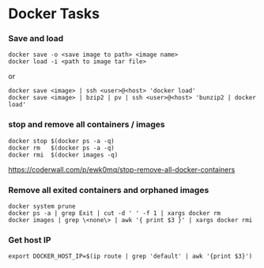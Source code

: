 # Docker Tasks


### Save and load

    docker save -o <save image to path> <image name>
    docker load -i <path to image tar file>

or

    docker save <image> | ssh <user>@<host> 'docker load'
    docker save <image> | bzip2 | pv | ssh <user>@<host> 'bunzip2 | docker load'

### stop and remove all containers / images

    docker stop $(docker ps -a -q)
    docker rm   $(docker ps -a -q)
    docker rmi  $(docker images -q)

https://coderwall.com/p/ewk0mq/stop-remove-all-docker-containers

### Remove all exited containers and orphaned images

    docker system prune
    docker ps -a | grep Exit | cut -d ' ' -f 1 | xargs docker rm
    docker images | grep \<none\> | awk '{ print $3 }' | xargs docker rmi

### Get host IP

    export DOCKER_HOST_IP=$(ip route | grep 'default' | awk '{print $3}')
